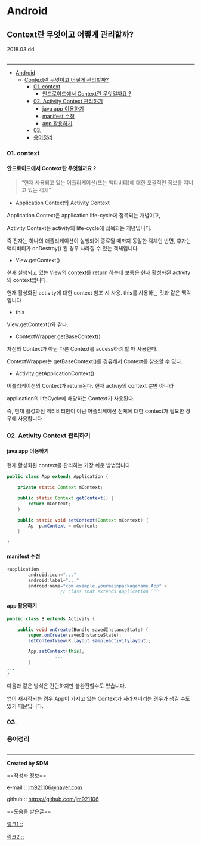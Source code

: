 # Android
## Context란 무엇이고 어떻게 관리할까?
<div class="pull-right"> 2018.03.dd </div><br>

---

<!-- @import "[TOC]" {cmd="toc" depthFrom=1 depthTo=6 orderedList=false} -->
<!-- code_chunk_output -->

* [Android](#android)
	* [Context란 무엇이고 어떻게 관리할까?](#context란-무엇이고-어떻게-관리할까)
		* [01. context](#01-context)
			* [안드로이드에서 Context란 무엇일까요 ?](#안드로이드에서-context란-무엇일까요)
		* [02. Activity Context 관리하기](#02-activity-context-관리하기)
			* [java app 이용하기](#java-app-이용하기)
			* [manifest 수정](#manifest-수정)
			* [app 활용하기](#app-활용하기)
		* [03.](#03)
		* [용어정리](#용어정리)

<!-- /code_chunk_output -->



### 01. context

#### 안드로이드에서 Context란 무엇일까요 ?

> “현재 사용되고 있는 어플리케이션(또는 액티비티)에 대한 포괄적인 정보를 지니고 있는 객체”

- Application Context와 Activity Context

Application Context은 application life-cycle에 접목되는 개념이고,

Activity Context은 activity의 life-cycle에 접목되는 개념입니다.

즉 전자는 하나의 애플리케이션이 실행되어 종료될 때까지 동일한 객체인 반면, 후자는 액티비티가 onDestroy() 된 경우 사라질 수 있는 객체입니다.

- View.getContext()

현재 실행되고 있는 View의 context를 return 하는데 보통은 현재 활성화된 activity의 context입니다.

현재 활성화된 activity에 대한 context 참조 시 사용. this를 사용하는 것과 같은 맥락입니다

- this

View.getContext()와 같다.

- ContextWrapper.getBaseContext()

자신의 Context가 아닌 다른 Context를 access하려 할 때 사용한다.

ContextWrapper는 getBaseContext()를 경유해서 Context를 참조할 수 있다.

- Activity.getApplicationContext()

어플리케이션의 Context가 return된다. 현재 activiy의 context 뿐만 아니라

application의 lifeCycle에 해당하는 Context가 사용된다.

즉, 현재 활성화된 액티비티만이 아닌 어플리케이션 전체에 대한 context가 필요한 경우에 사용합니다

### 02. Activity Context 관리하기

#### java app 이용하기

현재 활성화된 context를 관리하는 가장 쉬운 방법입니다.

```java
public class App extends Application {

    private static Context mContext;

    public static Context getContext() {
        return mContext;
    }

    public static void setContext(Context mContext) {
        Ap	p.mContext = mContext;
    }

}
```

#### manifest 수정

```java
<application
        android:icon="..."
        android:label="..."
        android:name="com.example.yourmainpackagename.App" >
                    // class that extends Application ^^^
```

#### app 활용하기

```java
public class B extends Activity {

    public void onCreate(Bundle savedInstanceState) {
        super.onCreate(savedInstanceState);
        setContentView(R.layout.sampleactivitylayout);

        App.setContext(this);
                  ...
        }
...
}
```

다음과 같은 방식은 간단하지만 불완전할수도 있습니다.

앱이 재시작되는 경우 App이 가지고 있는 Context가 사라져버리는 경우가 생길 수도 있기 때문입니다.

### 03.

### 용어정리
```

```

---

**Created by SDM**

==작성자 정보==

e-mail :: jm921106@naver.com

github :: https://github.com/jm921106

==도움을 받은글==

[링크1 :: ]()

[링크2 :: ]()
